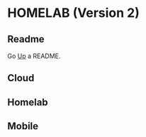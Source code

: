 # HOMELAB (Version 2)

## Readme

Go [Up][up] a README.

[up]: README.md

## Cloud

## Homelab

## Mobile
